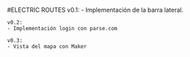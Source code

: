#ELECTRIC ROUTES
	v0.1:
	- Implementación de la barra lateral.

	v0.2:
	- Implementación login con parse.com

	v0.3:
	- Vista del mapa con Maker
